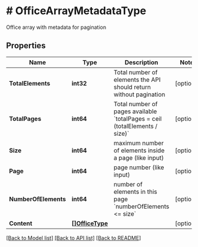 # # OfficeArrayMetadataType
Office array with metadata for pagination

## Properties 


Name | Type | Description | Notes
------------ | ------------- | ------------- | -------------
**TotalElements**| **int32** | Total number of elements the API should return without pagination  | [optional]
**TotalPages**| **int64** | Total number of pages available &#x60;totalPages &#x3D; ceil (totalElements / size)&#x60;  | [optional]
**Size**| **int64** | maximum number of elements inside a page (like input)  | [optional]
**Page**| **int64** | page number (like input)  | [optional]
**NumberOfElements**| **int64** | number of elements in this page &#x60;numberOfElements &lt;&#x3D; size&#x60;  | [optional]
**Content**| [**[]OfficeType**](OfficeType.md) |   | [optional]


[[Back to Model list]](../../README.md#models) [[Back to API list]](../../README.md#endpoints) [[Back to README]](../../README.md)

